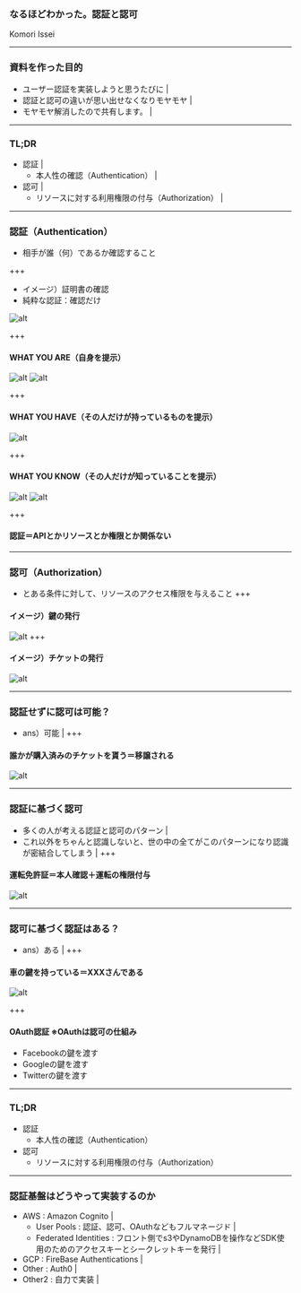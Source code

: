 ### なるほどわかった。認証と認可
Komori Issei

---


### 資料を作った目的
- ユーザー認証を実装しようと思うたびに |
- 認証と認可の違いが思い出せなくなりモヤモヤ |
- モヤモヤ解消したので共有します。 |

---
### TL;DR
- 認証 |
  - 本人性の確認（Authentication） |
- 認可 |
  - リソースに対する利用権限の付与（Authorization） |
---
### 認証（Authentication）
- 相手が誰（何）であるか確認すること

+++

- イメージ）証明書の確認
- 純粋な認証：確認だけ

![alt](assets/zei_shopping_mynumber.png)

+++
#### WHAT YOU ARE（自身を提示）
![alt](assets/face.png)
![alt](assets/simon.png)

+++
#### WHAT YOU HAVE（その人だけが持っているものを提示）
![alt](assets/reji_kaiinsyou_smartphone.png)

+++
#### WHAT YOU KNOW（その人だけが知っていることを提示）
![alt](assets/computer_password.png)
![alt](assets/mlitifactor.png)

+++

#### 認証＝APIとかリソースとか権限とか関係ない

---
### 認可（Authorization）
- とある条件に対して、リソースのアクセス権限を与えること
+++
#### イメージ）鍵の発行
![alt](assets/job_kagiya.png)
+++
#### イメージ）チケットの発行
![alt](assets/ticket_shopping_man.png)

---
### 認証せずに認可は可能？
- ans）可能 |
+++
#### 誰かが購入済みのチケットを貰う＝移譲される
![alt](assets/ticket_dafuya_money.png)

---
### 認証に基づく認可
- 多くの人が考える認証と認可のパターン |
- これ以外をちゃんと認識しないと、世の中の全てがこのパターンになり認識が密結合してしまう |
+++
#### 運転免許証＝本人確認＋運転の権限付与
![alt](assets/menkyo_old_man.png)

---
### 認可に基づく認証はある？
- ans）ある |
+++
#### 車の鍵を持っている＝XXXさんである
![alt](assets/oauth.png)

+++
#### OAuth認証 ※OAuthは認可の仕組み
- Facebookの鍵を渡す
- Googleの鍵を渡す
- Twitterの鍵を渡す

---
### TL;DR
- 認証
  - 本人性の確認（Authentication）
- 認可
  - リソースに対する利用権限の付与（Authorization）

---
### 認証基盤はどうやって実装するのか
- AWS    : Amazon Cognito |
  - User Pools           : 認証、認可、OAuthなどもフルマネージド |
  - Federated Identities : フロント側でs3やDynamoDBを操作などSDK使用のためのアクセスキーとシークレットキーを発行 |
- GCP    : FireBase Authentications |
- Other  : Auth0 |
- Other2 : 自力で実装 |

